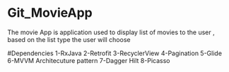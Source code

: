 # Git_MovieApp


The movie App is application used to display list of movies to the user , based on the list type the user will choose 

#Dependencies 
1-RxJava
2-Retrofit
3-RecyclerView
4-Pagination
5-Glide
6-MVVM Architecuture pattern 
7-Dagger Hilt
8-Picasso

